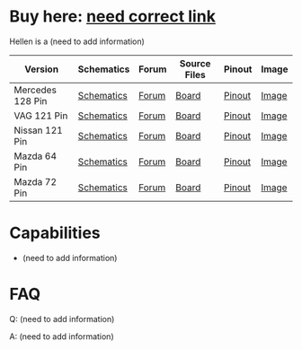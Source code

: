 # Buy here: [need correct link]()

Hellen is a (need to add information)

Version|Schematics|Forum|Source Files|Pinout|Image
-------|----------|-----|------------|------|-----
Mercedes 128 Pin|[Schematics](Hardware/Hellen/hellen128mercedes-a-schematic.pdf)|[Forum](https://rusefi.com/forum/viewtopic.php?f=4&t=1682)|[Board](https://rusefi.com/docs/ibom/hellen128mercedes-a-ibom.html)|[Pinout](https://rusefi.com/docs/pinouts/hellen/hellen128/)|[Image](Hardware/Hellen/hellen128mercedes-rev-a.jpg)
VAG 121 Pin|[Schematics]()|[Forum]()|[Board]()|[Pinout]()|[Image]()
Nissan 121 Pin|[Schematics]()|[Forum]()|[Board]()|[Pinout]()|[Image]()
Mazda 64 Pin|[Schematics]()|[Forum]()|[Board]()|[Pinout]()|[Image]()
Mazda 72 Pin|[Schematics]()|[Forum]()|[Board]()|[Pinout]()|[Image]()

# Capabilities
* (need to add information)

# FAQ

Q: (need to add information)

A: (need to add information)